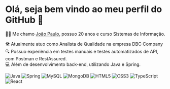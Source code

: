 # Olá, seja bem vindo ao meu perfil do GitHub 🚀

👨‍💻 Me chamo <a href="https://www.linkedin.com/in/joao-paulo-sigieski-bonetti/">João Paulo<a/>, possuo 20 anos e curso Sistemas de Informação. 

🛠️ Atualmente atuo como Analista de Qualidade na empresa DBC Company
🔍 Possuo experiência em testes manuais e testes automatizados de API, com Postman e RestAssured.  
💻 Além de desenvolvimento back-end, utilizando Java e Spring.

![Java](https://img.shields.io/badge/java-%23ED8B00.svg?style=for-the-badge&logo=openjdk&logoColor=white)
![Spring](https://img.shields.io/badge/spring-%236DB33F.svg?style=for-the-badge&logo=spring&logoColor=white)
![MySQL](https://img.shields.io/badge/mysql-4479A1.svg?style=for-the-badge&logo=mysql&logoColor=white)
![MongoDB](https://img.shields.io/badge/MongoDB-%234ea94b.svg?style=for-the-badge&logo=mongodb&logoColor=white)
![HTML5](https://img.shields.io/badge/html5-%23E34F26.svg?style=for-the-badge&logo=html5&logoColor=white)
![CSS3](https://img.shields.io/badge/css3-%231572B6.svg?style=for-the-badge&logo=css3&logoColor=white)
![TypeScript](https://img.shields.io/badge/typescript-%23007ACC.svg?style=for-the-badge&logo=typescript&logoColor=white)
![React](https://img.shields.io/badge/react-%2320232a.svg?style=for-the-badge&logo=react&logoColor=%2361DAFB)
